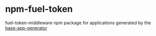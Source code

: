 npm-fuel-token
==============

fuel-token-middleware npm package for applications generated by the [base-app-generator](https://github.exacttarget.com/DevelopmentTools/base-app-generator)
